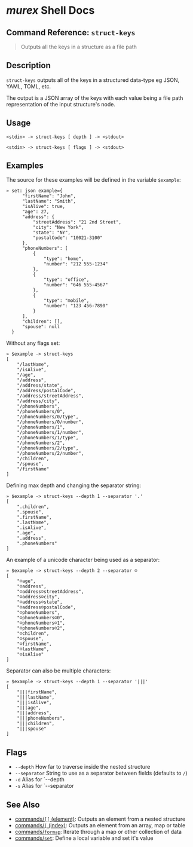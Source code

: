 # _murex_ Shell Docs

## Command Reference: `struct-keys`

> Outputs all the keys in a structure as a file path

## Description

`struct-keys` outputs all of the keys in a structured data-type eg JSON, YAML,
TOML, etc.

The output is a JSON array of the keys with each value being a file path
representation of the input structure's node.

## Usage

    <stdin> -> struct-keys [ depth ] -> <stdout>
    
    <stdin> -> struct-keys [ flags ] -> <stdout>

## Examples

The source for these examples will be defined in the variable `$example`:

    » set: json example={
          "firstName": "John",
          "lastName": "Smith",
          "isAlive": true,
          "age": 27,
          "address": {
              "streetAddress": "21 2nd Street",
              "city": "New York",
              "state": "NY",
              "postalCode": "10021-3100"
          },
          "phoneNumbers": [
              {
                  "type": "home",
                  "number": "212 555-1234"
              },
              {
                  "type": "office",
                  "number": "646 555-4567"
              },
              {
                  "type": "mobile",
                  "number": "123 456-7890"
              }
          ],
          "children": [],
          "spouse": null
      }
    
Without any flags set:

    » $example -> struct-keys
    [
        "/lastName",
        "/isAlive",
        "/age",
        "/address",
        "/address/state",
        "/address/postalCode",
        "/address/streetAddress",
        "/address/city",
        "/phoneNumbers",
        "/phoneNumbers/0",
        "/phoneNumbers/0/type",
        "/phoneNumbers/0/number",
        "/phoneNumbers/1",
        "/phoneNumbers/1/number",
        "/phoneNumbers/1/type",
        "/phoneNumbers/2",
        "/phoneNumbers/2/type",
        "/phoneNumbers/2/number",
        "/children",
        "/spouse",
        "/firstName"
    ]
    
Defining max depth and changing the separator string:

    » $example -> struct-keys --depth 1 --separator '.'   
    [
        ".children",
        ".spouse",
        ".firstName",
        ".lastName",
        ".isAlive",
        ".age",
        ".address",
        ".phoneNumbers"
    ]
    
An example of a unicode character being used as a separator:

    » $example -> struct-keys --depth 2 --separator ☺                                                                                                                                                           
    [
        "☺age",
        "☺address",
        "☺address☺streetAddress",
        "☺address☺city",
        "☺address☺state",
        "☺address☺postalCode",
        "☺phoneNumbers",
        "☺phoneNumbers☺0",
        "☺phoneNumbers☺1",
        "☺phoneNumbers☺2",
        "☺children",
        "☺spouse",
        "☺firstName",
        "☺lastName",
        "☺isAlive"
    ]
    
Separator can also be multiple characters:

    » $example -> struct-keys --depth 1 --separator '|||' 
    [
        "|||firstName",
        "|||lastName",
        "|||isAlive",
        "|||age",
        "|||address",
        "|||phoneNumbers",
        "|||children",
        "|||spouse"
    ]

## Flags

* `--depth`
    How far to traverse inside the nested structure
* `--separator`
    String to use as a separator between fields (defaults to `/`)
* `-d`
    Alias for `--depth
* `-s`
    Alias for `--separator

## See Also

* [commands/`[[` (element)](../commands/element.md):
  Outputs an element from a nested structure
* [commands/`[` (index)](../commands/index.md):
  Outputs an element from an array, map or table
* [commands/`formap`](../commands/formap.md):
  Iterate through a map or other collection of data
* [commands/`set`](../commands/set.md):
  Define a local variable and set it's value